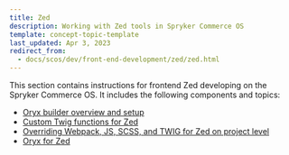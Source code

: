 ```yaml
---
title: Zed
description: Working with Zed tools in Spryker Commerce OS
template: concept-topic-template
last_updated: Apr 3, 2023
redirect_from:
  - docs/scos/dev/front-end-development/zed/zed.html
---
```


This section contains instructions for frontend Zed developing on the Spryker Commerce OS. It includes the following components and topics:

* [Oryx builder overview and setup](/docs/scos/dev/front-end-development/zed/oryx-builder-overview-and-setup.html)
* [Custom Twig functions for Zed](/docs/scos/dev/front-end-development/zed/custom-twig-functions-for-zed.html)
* [Overriding Webpack, JS, SCSS, and TWIG for Zed on project level](/docs/scos/dev/front-end-development/zed/overriding-webpack-js-scss-for-zed-on-project-level.html)
* [Oryx for Zed](/docs/scos/dev/front-end-development/zed/oryx-for-zed.html)
